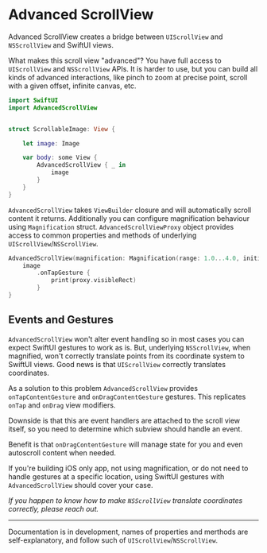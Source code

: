 # Advanced ScrollView

Advanced ScrollView creates a bridge between `UIScrollView` and `NSScrollView` and SwiftUI views.

What makes this scroll view "advanced"? You have full access to `UIScrollView` and `NSScrollView`  APIs. It is harder to use, but you can build all kinds of advanced interactions, like pinch to zoom at precise point, scroll with a given offset, infinite canvas, etc. 

```swift
import SwiftUI
import AdvancedScrollView


struct ScrollableImage: View {

    let image: Image

    var body: some View {
        AdvancedScrollView { _ in
            image
        }
    }
}
```

`AdvancedScrollView` takes `ViewBuilder` closure and will automatically scroll content it returns. Additionally you can configure magnification behaviour using `Magnification` struct. `AdvancedScrollViewProxy` object provides access to common properties and methods of underlying `UIScrollView`/`NSScrollView`.

```swift
AdvancedScrollView(magnification: Magnification(range: 1.0...4.0, initialValue: 1.0, isRelative: false)) { proxy in
    image
        .onTapGesture {
            print(proxy.visibleRect)
        }
}
```

## Events and Gestures

`AdvancedScrollView` won't alter event handling so in most cases you can expect SwiftUI gestures to work as is. But, underlying `NSScrollView`, when magnified, won't correctly translate points from its coordinate system to SwiftUI views. Good news is that `UIScrollView` correctly translates coordinates. 

As a solution to this problem `AdvancedScrollView` provides `onTapContentGesture` and `onDragContentGesture` gestures. This replicates `onTap` and `onDrag` view modifiers.

Downside is that this are event handlers are attached to the scroll view itself, so you need to determine which subview should handle an event. 

Benefit is that `onDragContentGesture` will manage state for you and even autoscroll content when needed.

If you're building iOS only app, not using magnification, or do not need to handle gestures at a specific location, using SwiftUI gestures with `AdvancedScrollView` should cover your case.

*If you happen to know how to make `NSScrollView` translate coordinates correctly, please reach out.*

---

Documentation is in development, names of properties and merthods are self-explanatory, and follow such of `UIScrollView`/`NSScrollView`.
